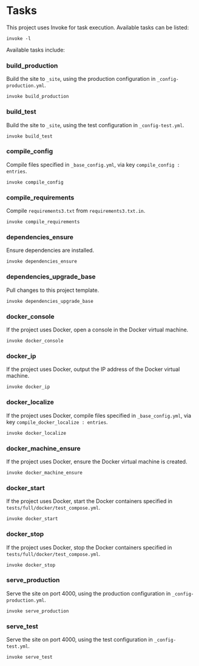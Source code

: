# Tasks

This project uses Invoke for task execution. Available tasks can be listed:

`invoke -l`

Available tasks include:

### build_production

Build the site to `_site`, using the production configuration in `_config-production.yml`.

`invoke build_production`

### build_test

Build the site to `_site`, using the test configuration in `_config-test.yml`.

`invoke build_test`

### compile_config

Compile files specified in `_base_config.yml`, via key `compile_config : entries`.

`invoke compile_config`

### compile_requirements

Compile `requirements3.txt` from `requirements3.txt.in`.

`invoke compile_requirements`

### dependencies_ensure

Ensure dependencies are installed.

`invoke dependencies_ensure`

### dependencies_upgrade_base

Pull changes to this project template.

`invoke dependencies_upgrade_base`

### docker_console

If the project uses Docker, open a console in the Docker virtual machine.

`invoke docker_console`

### docker_ip

If the project uses Docker, output the IP address of the Docker virtual machine.

`invoke docker_ip`

### docker_localize

If the project uses Docker, compile files specified in `_base_config.yml`, via key `compile_docker_localize : entries`.

`invoke docker_localize`

### docker_machine_ensure

If the project uses Docker, ensure the Docker virtual machine is created.

`invoke docker_machine_ensure`

### docker_start

If the project uses Docker, start the Docker containers specified in `tests/full/docker/test_compose.yml`.

`invoke docker_start`

### docker_stop

If the project uses Docker, stop the Docker containers specified in `tests/full/docker/test_compose.yml`.

`invoke docker_stop`

### serve_production

Serve the site on port 4000, using the production configuration in `_config-production.yml`.

`invoke serve_production`

### serve_test

Serve the site on port 4000, using the test configuration in `_config-test.yml`.

`invoke serve_test`

